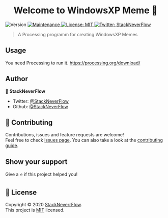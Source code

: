 <h1 align="center">Welcome to WindowsXP Meme 👋</h1>
<p>
  <img alt="Version" src="https://img.shields.io/badge/version-1.0.1-blue.svg?cacheSeconds=2592000" />
  <a href="https://github.com/kefranabg/readme-md-generator/graphs/commit-activity" target="_blank">
    <img alt="Maintenance" src="https://img.shields.io/badge/Maintained%3F-yes-green.svg" />
  </a>
  <a href="https://github.com/StackNeverFlow/WindowsXP-Error/blob/master/LICENSE" target="_blank">
    <img alt="License: MIT" src="https://img.shields.io/github/license/StackNeverFlow/W" />
  </a>
  <a href="https://twitter.com/StackNeverFlow" target="_blank">
    <img alt="Twitter: StackNeverFlow" src="https://img.shields.io/twitter/follow/StackNeverFlow.svg?style=social" />
  </a>
</p>

> A Processing programm for creating WindowsXP Memes

## Usage

You need Processing to run it. https://processing.org/download/

## Author

👤 **StackNeverFlow**

* Twitter: [@StackNeverFlow](https://twitter.com/StackNeverFlow)
* Github: [@StackNeverFlow](https://github.com/StackNeverFlow)

## 🤝 Contributing

Contributions, issues and feature requests are welcome!<br />Feel free to check [issues page](https://github.com/kefranabg/readme-md-generator/issues). You can also take a look at the [contributing guide](https://github.com/kefranabg/readme-md-generator/blob/master/CONTRIBUTING.md).

## Show your support

Give a ⭐️ if this project helped you!

## 📝 License

Copyright © 2020 [StackNeverrFlow](https://github.com/StackNeverFlow).<br />
This project is [MIT](https://github.com/StackNeverFlow/WindowsXP-Error/blob/master/LICENSE) licensed.
